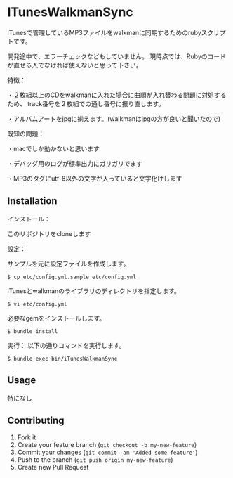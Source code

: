 # ITunesWalkmanSync

iTunesで管理しているMP3ファイルをwalkmanに同期するためのrubyスクリプトです。

開発途中で、エラーチェックなどもしていません。
現時点では、Rubyのコードが直せる人でなければ使えないと思って下さい。

特徴：

・２枚組以上のCDをwalkmanに入れた場合に曲順が入れ替わる問題に対処するため、
track番号を２枚組での通し番号に振り直します。

・アルバムアートをjpgに揃えます。(walkmanはjpgの方が良いと聞いたので)

既知の問題：

・macでしか動かないと思います

・デバッグ用のログが標準出力にガリガリでます

・MP3のタグにutf-8以外の文字が入っていると文字化けします

## Installation

インストール：

このリポジトリをcloneします

設定：

サンプルを元に設定ファイルを作成します。

    $ cp etc/config.yml.sample etc/config.yml

iTunesとwalkmanのライブラリのディレクトリを指定します。

    $ vi etc/config.yml

必要なgemをインストールします。

    $ bundle install

実行：
以下の通りコマンドを実行します。

    $ bundle exec bin/iTunesWalkmanSync

## Usage

特になし

## Contributing

1. Fork it
2. Create your feature branch (`git checkout -b my-new-feature`)
3. Commit your changes (`git commit -am 'Added some feature'`)
4. Push to the branch (`git push origin my-new-feature`)
5. Create new Pull Request
